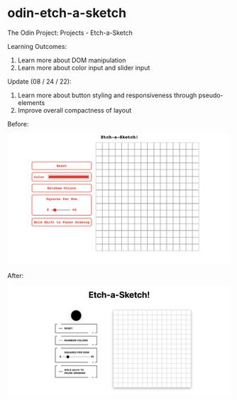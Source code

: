 # odin-etch-a-sketch
The Odin Project: Projects - Etch-a-Sketch

Learning Outcomes:
1. Learn more about DOM manipulation
2. Learn more about color input and slider input

Update (08 / 24 / 22):
1. Learn more about button styling and responsiveness through pseudo-elements
2. Improve overall compactness of layout

Before:

![Before](img/Styling-Before.png)

After:

![After](img/Styling-After.png)
